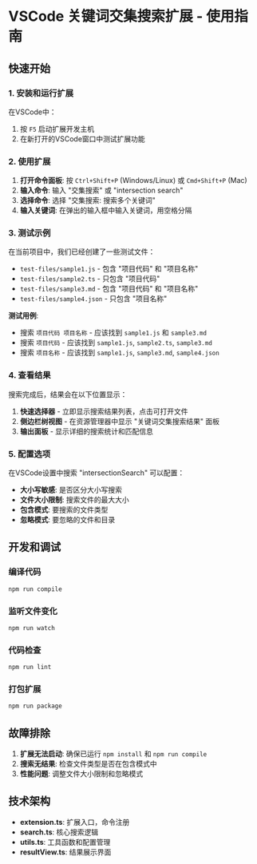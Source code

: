 # VSCode 关键词交集搜索扩展 - 使用指南

## 快速开始

### 1. 安装和运行扩展

在VSCode中：
1. 按 `F5` 启动扩展开发主机
2. 在新打开的VSCode窗口中测试扩展功能

### 2. 使用扩展

1. **打开命令面板**: 按 `Ctrl+Shift+P` (Windows/Linux) 或 `Cmd+Shift+P` (Mac)
2. **输入命令**: 输入 "交集搜索" 或 "intersection search"
3. **选择命令**: 选择 "交集搜索: 搜索多个关键词"
4. **输入关键词**: 在弹出的输入框中输入关键词，用空格分隔

### 3. 测试示例

在当前项目中，我们已经创建了一些测试文件：

- `test-files/sample1.js` - 包含 "项目代码" 和 "项目名称"
- `test-files/sample2.ts` - 只包含 "项目代码"
- `test-files/sample3.md` - 包含 "项目代码" 和 "项目名称"
- `test-files/sample4.json` - 只包含 "项目名称"

**测试用例**:
- 搜索 `项目代码 项目名称` - 应该找到 `sample1.js` 和 `sample3.md`
- 搜索 `项目代码` - 应该找到 `sample1.js`, `sample2.ts`, `sample3.md`
- 搜索 `项目名称` - 应该找到 `sample1.js`, `sample3.md`, `sample4.json`

### 4. 查看结果

搜索完成后，结果会在以下位置显示：

1. **快速选择器** - 立即显示搜索结果列表，点击可打开文件
2. **侧边栏树视图** - 在资源管理器中显示 "关键词交集搜索结果" 面板
3. **输出面板** - 显示详细的搜索统计和匹配信息

### 5. 配置选项

在VSCode设置中搜索 "intersectionSearch" 可以配置：

- **大小写敏感**: 是否区分大小写搜索
- **文件大小限制**: 搜索文件的最大大小
- **包含模式**: 要搜索的文件类型
- **忽略模式**: 要忽略的文件和目录

## 开发和调试

### 编译代码
```bash
npm run compile
```

### 监听文件变化
```bash
npm run watch
```

### 代码检查
```bash
npm run lint
```

### 打包扩展
```bash
npm run package
```

## 故障排除

1. **扩展无法启动**: 确保已运行 `npm install` 和 `npm run compile`
2. **搜索无结果**: 检查文件类型是否在包含模式中
3. **性能问题**: 调整文件大小限制和忽略模式

## 技术架构

- **extension.ts**: 扩展入口，命令注册
- **search.ts**: 核心搜索逻辑
- **utils.ts**: 工具函数和配置管理
- **resultView.ts**: 结果展示界面
